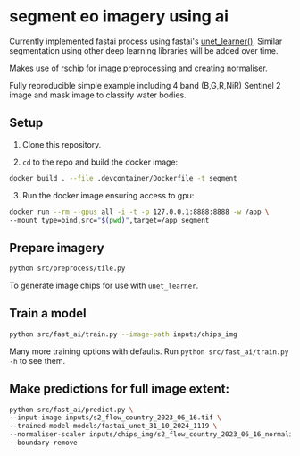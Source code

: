 # segment eo imagery using ai
Currently implemented fastai process using fastai's [unet_learner()](https://fastai.github.io/fastai-docs/vision.learner#unet_learner). Similar segmentation using other deep learning libraries will be added over time.

Makes use of [rschip](https://github.com/tomwilsonsco/rs-chip) for image preprocessing and creating normaliser.

Fully reproducible simple example including 4 band (B,G,R,NiR) Sentinel 2 image and mask image to classify water bodies.

## Setup

1. Clone this repository.

2. `cd` to the repo and build the docker image:

```bash
docker build . --file .devcontainer/Dockerfile -t segment
```

3. Run the docker image ensuring access to gpu:

```bash
docker run --rm --gpus all -i -t -p 127.0.0.1:8888:8888 -w /app \
--mount type=bind,src="$(pwd)",target=/app segment
```

## Prepare imagery
 
```bash
python src/preprocess/tile.py
```
To generate image chips for use with `unet_learner`.


## Train a model
```bash
python src/fast_ai/train.py --image-path inputs/chips_img
```
Many more training options with defaults. Run `python src/fast_ai/train.py -h` to see them.

## Make predictions for full image extent:
```bash
python src/fast_ai/predict.py \
--input-image inputs/s2_flow_country_2023_06_16.tif \
--trained-model models/fastai_unet_31_10_2024_1119 \
--normaliser-scaler inputs/chips_img/s2_flow_country_2023_06_16_normaliser.pkl \
--boundary-remove
```


